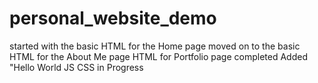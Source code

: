 # personal_website_demo

started with the basic HTML for the Home page
moved on to the basic HTML for the About Me page
HTML for Portfolio page completed
Added "Hello World JS
CSS in Progress
